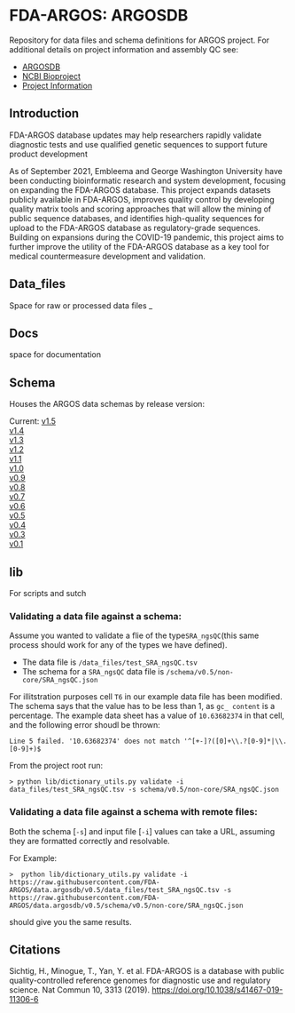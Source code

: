 # FDA-ARGOS: ARGOSDB

Repository for data files and schema definitions for ARGOS project.
For additional details on project information and assembly QC see:

* [ARGOSDB](https://data.argosdb.org/)
* [NCBI Bioproject](https://www.ncbi.nlm.nih.gov/bioproject/231221)
* [Project Information](https://www.fda.gov/emergency-preparedness-and-response/mcm-regulatory-science/expanding-next-generation-sequencing-tools-support-pandemic-preparedness-and-response)

## Introduction
FDA-ARGOS database updates may help researchers rapidly validate diagnostic tests and use qualified genetic sequences to support future product development

As of September 2021, Embleema and George Washington University have been conducting bioinformatic research and system development, focusing on expanding the FDA-ARGOS database. This project expands datasets publicly available in FDA-ARGOS, improves quality control by developing quality matrix tools and scoring approaches that will allow the mining of public sequence databases, and identifies high-quality sequences for upload to the FDA-ARGOS database as regulatory-grade sequences. Building on expansions during the COVID-19 pandemic, this project aims to further improve the utility of the FDA-ARGOS database as a key tool for medical countermeasure development and validation.

## Data_files
Space for raw or processed data files
_
## Docs
space for documentation

## Schema
Houses the ARGOS data schemas by release version:

Current: [v1.5](https://github.com/FDA-ARGOS/data.argosdb/tree/main/schema/v1.5)  
[v1.4](https://github.com/FDA-ARGOS/data.argosdb/tree/main/schema/v1.4)  
[v1.3](https://github.com/FDA-ARGOS/data.argosdb/tree/main/schema/v1.3)  
[v1.2](https://github.com/FDA-ARGOS/data.argosdb/tree/main/schema/v1.2)  
[v1.1](https://github.com/FDA-ARGOS/data.argosdb/tree/main/schema/v1.1)  
[v1.0](https://github.com/FDA-ARGOS/data.argosdb/tree/main/schema/v1.0)  
[v0.9](https://github.com/FDA-ARGOS/data.argosdb/tree/main/schema/v0.9)  
[v0.8](https://github.com/FDA-ARGOS/data.argosdb/tree/main/schema/v0.8)  
[v0.7](https://github.com/FDA-ARGOS/data.argosdb/tree/main/schema/v0.7)  
[v0.6](https://github.com/FDA-ARGOS/data.argosdb/tree/main/schema/v0.6)  
[v0.5](https://github.com/FDA-ARGOS/data.argosdb/tree/main/schema/v0.5)  
[v0.4](https://github.com/FDA-ARGOS/data.argosdb/tree/main/schema/v0.4)  
[v0.3](https://github.com/FDA-ARGOS/data.argosdb/tree/main/schema/v0.3)  
[v0.1](https://github.com/FDA-ARGOS/data.argosdb/tree/main/schema/v0.1)  

## lib
For scripts and sutch


### Validating a data file against a schema:
Assume you wanted to validate a flie of the type`SRA_ngsQC`(this same process should work for any of the types we have defined).

- The data file is `/data_files/test_SRA_ngsQC.tsv`
- The schema for a `SRA_ngsQC` data file is `/schema/v0.5/non-core/SRA_ngsQC.json` 

For illitstration purposes cell `T6` in our example data file has been modified. The schema says that the value has to be less than 1, as `gc_ content` is a percentage. The example data sheet has a value of `10.63682374` in that cell, and the following error shoudl be thrown:

`Line 5 failed. '10.63682374' does not match '^[+-]?([0]+\\.?[0-9]*|\\.[0-9]+)$` 

From the project root run:
 
```shell
> python lib/dictionary_utils.py validate -i data_files/test_SRA_ngsQC.tsv -s schema/v0.5/non-core/SRA_ngsQC.json
```

### Validating a data file against a schema with remote files:

Both the schema [`-s`] and input file [`-i`] values can take a URL, assuming they are formatted correctly and resolvable. 

For Example: 
```
>  python lib/dictionary_utils.py validate -i https://raw.githubusercontent.com/FDA-ARGOS/data.argosdb/v0.5/data_files/test_SRA_ngsQC.tsv -s https://raw.githubusercontent.com/FDA-ARGOS/data.argosdb/v0.5/schema/v0.5/non-core/SRA_ngsQC.json
``` 
should give you the same results. 


## Citations
Sichtig, H., Minogue, T., Yan, Y. et al. FDA-ARGOS is a database with public quality-controlled reference genomes for diagnostic use and regulatory science. Nat Commun 10, 3313 (2019). https://doi.org/10.1038/s41467-019-11306-6


